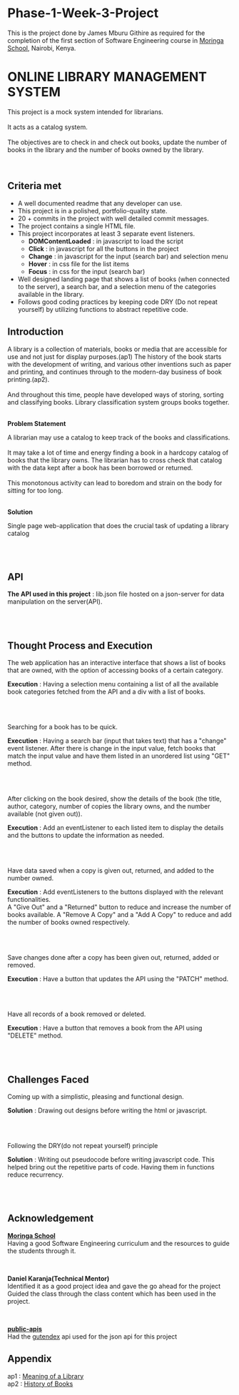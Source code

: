 # Phase-1-Week-3-Project
<p>This is the project done by James Mburu Githire as required for the completion of the first section of Software Engineering course in <a href="https://moringaschool.com/" target="_blank">Moringa School</a>, Nairobi, Kenya.</p>
<body>
    <h1>ONLINE LIBRARY MANAGEMENT SYSTEM</h1>
    <p>This project is a mock system intended for librarians.<br>
    <br>It acts as a catalog system.<br><br>
    The objectives are to check in and check out books, update the number of books in the library and the number of books owned by the library.</p><br>
    <h2>Criteria met</h2>
    <ul>
    <li>A well documented readme that any developer can use.</li>
    <li>This project is in a polished, portfolio-quality state.</li>
    <li>20 + commits in the project with well detailed commit messages.</li>
    <li>The project contains a single HTML file.</li>
    <li>This project incorporates at least 3 separate event listeners.
        <ul>
            <li><strong>DOMContentLoaded</strong> : in javascript to load the script</li>
            <li><strong>Click</strong> : in javascript for all the buttons in the project</li>
            <li><strong>Change</strong> : in javascript for the input (search bar) and selection menu</li>
            <li><strong>Hover</strong> : in css file for the list items</li>
            <li><strong>Focus</strong> : in css for the input (search bar)</li>
        </ul>
    </li>
    <li>Well designed landing page that shows a list of books (when connected to the server), a search bar, and a selection menu of the categories available in the library.</li>
    <li>Follows good coding practices by keeping code DRY (Do not repeat yourself) by utilizing functions to abstract repetitive code.
    </ul>
    <h2>Introduction</h2>
        <p>A library is a collection of materials, books or media that are accessible for use and not just
        for display purposes.(ap1)
        The history of the book starts with the development of writing, and various other inventions
        such as paper and printing, and continues through to the modern-day business of book
        printing.(ap2).<br><br>
        And throughout this time, people have developed ways of storing, sorting and classifying
        books. Library classification system groups books together.<br><br></p>
        <strong>Problem Statement</strong>
        <p>
        A librarian may use a catalog to keep track of the books and classifications.
        <br><br>
        It may take a lot of time and energy finding a book in a hardcopy catalog of books
        that the library owns. The librarian has to cross check that catalog with the data kept after a book has been
        borrowed or returned.<br><br>
        This monotonous activity can lead to boredom and strain on the body for sitting for too long.
        </p><br>
        <strong>Solution</strong>
        <p>Single page web-application that does the crucial task of updating a library catalog</p>
        <br><br>
        <h2>API</h2>
        <p><strong>The API used in this project</strong> : lib.json file hosted on a json-server for data manipulation on the server(API).</p><br><br>
        <h2>Thought Process and Execution</h2>
        <p>The web application has an interactive interface that shows a list of books that are owned, with the option of accessing books of a certain category.</p><p><strong>Execution</strong> : Having a selection menu containing a list of all the available book categories fetched from the API and a div with a list of books.</p><br>
        <br><p>Searching for a book has to be quick.</p><p><strong>Execution</strong> : Having a search bar (input that takes text) that has a "change" event listener. After there is change in the input value, fetch books that match the input value and have them listed in an unordered list using "GET" method.</p>
        <br><br>
        <p>
        After clicking on the book desired, show the details of the book (the title, author, category, number of copies the library owns, and the number available (not given out)).
        </p>
        <p><strong>Execution</strong> : Add an eventListener to each listed item to display the details and the buttons to update the information as needed.
        </p><br>
        <br>
        <p>Have data saved when a copy is given out, returned, and added to the number owned.</p>
        <p><strong>Execution</strong> : Add eventListeners to the buttons displayed with the relevant functionalities. <br>A "Give Out" and a "Returned" button to reduce and increase the number of books available. A "Remove A Copy" and a "Add A Copy" to reduce and add the number of books owned respectively.</p>
        <br><br>
        <p>Save changes done after a copy has been given out, returned, added or removed.
        </p>
        <p><strong>Execution</strong> : Have a button that updates the API using the "PATCH" method.
        </p><br><br>
        <p>
        Have all records of a book removed or deleted.
        </p>
        <p><strong>Execution</strong> : Have a button that removes a book from the API using "DELETE" method.
        </p>
        <br><br>
        <h2>Challenges Faced</h2>
        <p>Coming up with a simplistic, pleasing and functional design.</p>
        <p>
        <strong>Solution</strong> : Drawing out designs before writing the html or javascript.
        </p>
        <br><br>
        <p>Following the DRY(do not repeat yourself) principle
        </p>
        <p>
        <strong>Solution</strong> : Writing out pseudocode before writing javascript code. This helped bring out the repetitive parts of code. Having them in functions reduce recurrency.
        </p>
        <br><br>
        <h2>Acknowledgement</h2>
        <p>
        <strong><a href="">Moringa School</a></strong><br>Having a good  Software Engineering curriculum and the resources to guide the students through it.
        </p><br>
        <p>
        <strong>Daniel Karanja(Technical Mentor)</strong><br>
        Identified it as a good project idea and gave the go ahead for the project<br>Guided the class through the class content which has been used in the project.
        </p>
        <br>
        <p>
        <strong><a href="https://github.com/public-apis/public-apis">public-apis</a></strong><br>Had the <a href="https://gutendex.com/">gutendex</a> api used for the json api for this project
        </p>
        <h2>Appendix</h2>
        <p>
        ap1 : <a href="https://en.wikipedia.org/wiki/Library#:~:text=A%20library%20is%20a%20collection,a%20virtual%20space%2C%20or%20both.">Meaning of a Library</a><br>
        ap2 : <a href ="https://en.wikipedia.org/wiki/History_of_books">History of Books</a>
        </p>
</body>